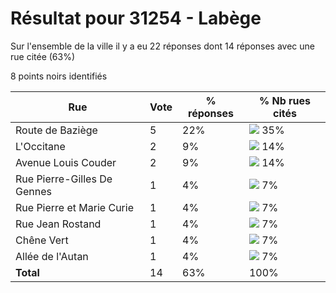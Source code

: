 # Résultat pour 31254 - Labège

Sur l'ensemble de la ville il y a eu 22 réponses dont 14 réponses avec une rue citée (63%)

8 points noirs identifiés

| Rue | Vote | % réponses | % Nb rues cités|
|-----|------|------------|----------------|
| Route de Baziège | 5 | 22% | <img src="../../img/bar_35.gif" />&nbsp;35%|
| L'Occitane | 2 | 9% | <img src="../../img/bar_14.gif" />&nbsp;14%|
| Avenue Louis Couder | 2 | 9% | <img src="../../img/bar_14.gif" />&nbsp;14%|
| Rue Pierre-Gilles De Gennes | 1 | 4% | <img src="../../img/bar_7.gif" />&nbsp;7%|
| Rue Pierre et Marie Curie | 1 | 4% | <img src="../../img/bar_7.gif" />&nbsp;7%|
| Rue Jean Rostand | 1 | 4% | <img src="../../img/bar_7.gif" />&nbsp;7%|
| Chêne Vert | 1 | 4% | <img src="../../img/bar_7.gif" />&nbsp;7%|
| Allée de l'Autan | 1 | 4% | <img src="../../img/bar_7.gif" />&nbsp;7%|
| **Total** | 14 | 63% | 100%|
